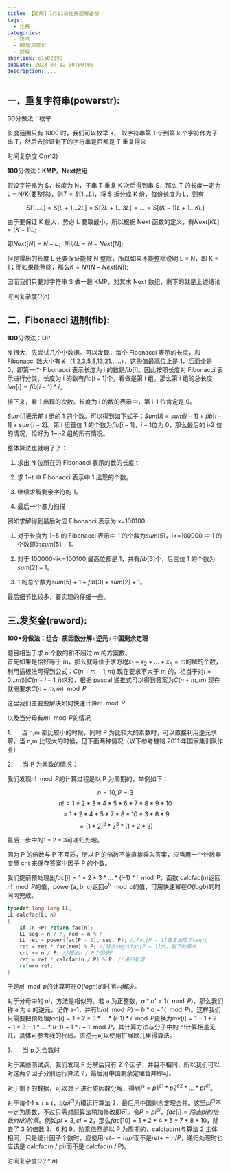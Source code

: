 ```yaml
---
title: 【题解】7月11日比赛题解备份
tags:
  - 比赛
categories:
  - 技术
  - OI学习笔记
  - 题解
abbrlink: e1a02396
pubDate: 2023-07-12 00:00:00
description: ...
---
```


## **一．重复字符串**(powerstr):

**30**分做法：枚举

长度范围只有 1000 时，我们可以枚举 k， 取字符串第 1 个到第 k 个字符作为子串 T，然后去验证剩下的字符串是否都是 T 重复得来

时间复杂度 O(n^2)

**100**分做法：**KMP**，**Next**数组

假设字符串为 S，长度为 N，子串 T 重复 K 次后得到串 S，那么 T 的长度一定为 L = N/K(要整除)，则$T = S[1...L]$，将 S 拆分成 K 份，每份长度为 L，则有

$$S[1...L] = S[L+1...2L] = S[2L+1...3L] = ... = S[(K-1)L+1...KL]$$

由于要保证 K 最大，势必 L 要取最小，所以根据 Next 函数的定义，有$Next[KL] = (K-1)L;$

即$Next[N] = N - L$，所以$L = N - Next[N];$

但是得出的长度 L 还要保证能被 N 整除，所以如果不能整除说明 L = N，即 K = 1；而如果能整除，那么$K = N / (N - Next[N]);$

因而我们只要对字符串 S 做一趟 KMP，对其求 Next 数组，剩下的就是上述结论

时间复杂度$O(n)$

## 二．Fibonacci 进制(fib):

**100**分做法：**DP**

N 很大，先尝试几个小数据。可以发现，每个 Fibonacci 表示的长度，和 Fibonacci 数大小有关（1,2,3,5,8,13,21……），这些值最高位上是 1，后面全是 0，即第一个 Fibonacci 表示长度为 i 的数是$fib[i]$。因此按照长度对 Fibonacci 表示进行分类，长度为 i 的数有$fib[i-1]$个，看做是第 i 组。那么第 i 组的总长度$len[i] = fib[i-1]*i$。

接下来，看 1 出现的次数。长度为 i 的数的表示中，第 i-1 位肯定是 0。

$Sum[i]$表示前 i 组的 1 的个数。可以得到如下式子：$Sum[i]=sum[i-1]+fib[i-1]+sum[i-2]$。第 i 组首位 1 的个数为$fib[i-1]$，$i-1$位为 0，那么最后的 i-2 位的情况，恰好为 1~i-2 组的所有情况。

整体算法也就明了了：

1. 求出 N 位所在的 Fibonacci 表示的数的长度 t

2. 求 1~t 中 Fibonacci 表示中 1 出现的个数。

3. 继续求解剩余字符的 1。

4. 最后一个暴力扫描

例如求解得到最后对应 Fibonacci 表示为 x=100100

1. 对于长度为 1~5 的 Fibonacci 表示中 1 的个数为$sum[5]$，i<=100000 中 1 的个数即为$sum[5]+1$。

2. 对于 100000<i<=100100,最高位都是 1，共有$fib[3]$个，后三位 1 的个数为$sum[2]+1$。

3. 1 的总个数为$sum[5]+1+fib[3]+sum[2]+1$。

最后细节比较多，要实现的仔细一些。

## 三.发奖金(reword):

**100\*分做法：组合**+**质因数分解**+**逆元**+**中国剩余定理**

题目相当于求 n 个数的和不超过 m 的方案数。  
首先如果是恰好等于 m，那么就等价于求方程$x_{1} + x_{2} + ... + x_{n} = m$的解的个数，利用插板法可得到公式：$C(n + m - 1, m)$
现在要求不大于 m 的，相当于对$i = 0 ... m$对$C(n + i - 1, i)$求和，根据 pascal 递推式可以得到答案为$C(n + m, m)$
现在就需要求$C(n + m, m) \mod P$

这里我们主要要解决如何快速计算$n! \mod P$

以及当分母有$m! \mod P$的情况

1.      当 n,m 都比较小的时候，同时 P 为比较大的素数时，可以直接利用逆元求解，当 n,m 比较大的时候，见下面两种情况（以下参考魏铭 2011 年国家集训队作业）

2.      当 P 为素数的情况：

我们发现$n! \mod P$的计算过程是以 P 为周期的，举例如下：

$$n = 10, P = 3$$
$$n! = 1 * 2 * 3 * 4 * 5 * 6 * 7 * 8 * 9 * 10$$
$$= 1 * 2 * 4 * 5 * 7 * 8 * 10 *  3 * 6 * 9$$
$$= (1 * 2)^3 * 3^3 * (1 * 2 * 3)$$

最后一步中的$1 * 2 *3$可递归处理。

因为 P 的倍数与 P 不互质，所以 P 的倍数不能直接乘入答案，应当用一个计数器变量 cnt 来保存答案中因子 P 的个数。

我们提前预处理出$fac[i] = 1 * 2 * 3 * … * (i – 1) * i \mod P$，函数 calcfac(n)返回$n! \mod P$的值，power(a, b, c)返回$a^b \mod c$的值，可用快速幂在$O(logb)$的时间内完成。

```cpp
typedef long long LL;
LL calcfac(LL n)
{
    if (n <P) return fac[n];
    LL seg = n / P, rem = n % P;
    LL ret = power(fac[P - 1], seg, P); //fac[P - 1]重复出现了seg次
    ret = ret * fac[rem] % P; //除去seg次fac[P – 1]外，剩下的零头
    cnt += n / P; //提出n / P个因子P
    ret = ret * calcfac(n / P) % P; //递归处理
    return ret;
}
```

于是$n! \mod p$的计算可在$O(logn)$的时间内解决。

对于分母中的 n!，方法是相似的。若 a 为正整数，$a * a’ = 1(\mod P)$，那么我们称 a’为 a 的逆元，记作 a-1，并有$b / a(\mod P) = b * a-1(\mod P)$。这样我们只需要把预处理$fac[i] = 1 * 2 * 3 * … * (i – 1) * i \mod P$更换为$inv[i] = 1-1 * 2-1 * 3-1* … * (i – 1) -1 * i-1 \mod P$，其计算方法与分子中的 n!计算相差无几，具体可参考我的代码。求逆元可以使用扩展欧几里得算法。

3.      当 p 为合数时

对于某些测试点，我们发现 P 分解后只有 2 个因子，并且不相同，所以我们可以对这两个因子分别运行算法 2，最后用中国剩余定理合并即可。

对于剩下的数据，可以对 P 进行质因数分解，得到$P = p1^{c1} * p2^{c2} * … * pt^{ct}$。

对于每个$1≤i≤t$，以$pi^{ci}$为模运行算法 2，最后用中国剩余定理合并。这里$pi^{ci}$不一定为质数，不过只需对原算法稍加修改即可。令$P = pi^{ci}$，$fac[i] = 除去pi的倍数外i的阶乘$。例如$pi = 3,ci = 2$，那么$fac[10] = 1 * 2 * 4 * 5 * 7 * 8 * 10$，除去了 3 的倍数 3、6 和 9。阶乘依然是以 P 为周期的，calcfac(n)与算法 2 主体相同，只是统计因子个数时，应使用$ret += n / pi$而不是$ret += n / P$，递归处理时也应该是 calcfac(n / pi)而不是 calcfac(n / P)。

时间复杂度$O(t * n)$
